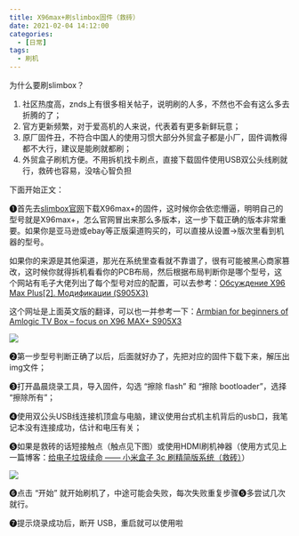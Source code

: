 ```yaml
---
title: X96max+刷slimbox固件（救砖）
date: 2021-02-04 14:12:00
categories:
  - [日常]
tags:
  - 刷机
---
```


为什么要刷slimbox？
1. 社区热度高，znds上有很多相关帖子，说明刷的人多，不然也不会有这么多去折腾的了；
2. 官方更新频繁，对于爱高机的人来说，代表着有更多新鲜玩意；
3. 原厂固件丑，不符合中国人的使用习惯大部分外贸盒子都是小厂，固件调教得都不大行，建议是能刷就都刷；
4. 外贸盒子刷机方便。不用拆机找卡刷点，直接下载固件使用USB双公头线刷就行，救砖也容易，没啥心智负担
<!-- more -->
下面开始正文：

❶首先去[slimbox官网](https://slimboxtv.ru/x96max-plus/)下载X96max+的固件，这时候你会依恋懵逼，明明自己的型号就是X96max+，怎么官网冒出来那么多版本，这一步下载正确的版本非常重要。如果你是亚马逊或ebay等正版渠道购买的，可以直接从设置->版次里看到机器的型号。

如果你的来源是其他渠道，那光在系统里查看就不靠谱了，很有可能被黑心商家篡改，这时候你就得拆机看看你的PCB布局，然后根据布局判断你是哪个型号，这个网站有毛子大佬列出了每个型号对应的配置，可以去参考：[Обсуждение X96 Max Plus\[2\]. Модификации (S905X3)](https://4pda.to/forum/index.php?showtopic=1013103&st=40#entry102780026)

这个网址是上面英文版的翻译，可以也一并参考一下：[Armbian for beginners of Amlogic TV Box – focus on X96 MAX+ S905X3](https://travis90x.altervista.org/x96-max-plus-anlogic-s905x3-armbian/?doing_wp_cron=1708709025.4282369613647460937500)

![](/images/x96max_1.webp)

❷第一步型号判断正确了以后，后面就好办了，先把对应的固件下载下来，解压出img文件；

❸打开晶晨烧录工具，导入固件，勾选 “擦除 flash” 和 “擦除 bootloader”，选择 “擦除所有”；

❹使用双公头USB线连接机顶盒与电脑，建议使用台式机主机背后的usb口，我笔记本没有连接成功，估计和电压有关；

❺如果是救砖的话短接触点（触点见下图）或使用HDMI刷机神器（使用方式见上一篇博客：[给电子垃圾续命 —— 小米盒子 3c 刷精简版系统（救砖）](https://my.oschina.net/codingDog/blog/4939127)）

![](/images/x96max_2.png)

❻点击 “开始” 就开始刷机了，中途可能会失败，每次失败重复步骤❺多尝试几次就行。

❼提示烧录成功后，断开 USB，重启就可以使用啦